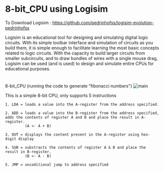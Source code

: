 # 8-bit_CPU using Logisim


   To Download Logisim : https://github.com/pedrinhofss/logisim-evolution-pedrinhofss
   
   Logisim is an educational tool for designing and simulating digital logic circuits. With its simple toolbar interface and simulation of circuits as you build them, it is simple enough to facilitate learning the most basic concepts related to logic circuits. With the capacity to build larger circuits from smaller subcircuits, and to draw bundles of wires with a single mouse drag, Logisim can be used (and is used) to design and simulate entire CPUs for educational purposes.

#
8-bit_CPU (running the code to generate "fibonacci numbers")
![main](https://user-images.githubusercontent.com/84563214/156820617-2b45e625-6a95-4226-86e9-9f51d3a3f689.png)

This is a simple 8-bit CPU, only supports 5 instructions

    1. LDA = loads a value into the A-register from the address specified.

    2. ADD = loads a value into the B-register from the address specified, adds the contents of register A and B and place the result in A-register. 
             (A <- A + B)
    
    3. OUT = displays the content present in the A-register using hex-digit display
    
    4. SUB = substracts the contents of register A & B and place the result in B-register.
             (B <- A - B)
    
    5. JMP = uncoditional jump to address specified
